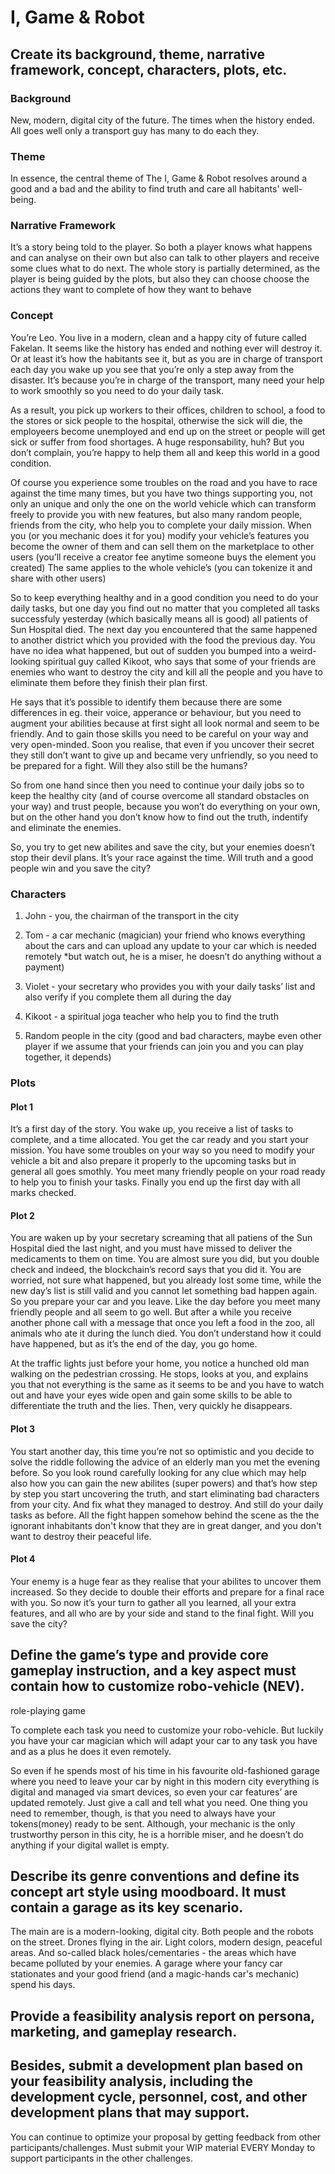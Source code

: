 # I, Game & Robot

## Create its background, theme, narrative framework, concept, characters, plots, etc.

### Background

New, modern, digital city of the future. The times when the history ended. All goes well only a transport guy has many to do each they.

### Theme

In essence, the central theme of The I, Game & Robot resolves around a good and a bad and the ability to find truth and care all habitants' well-being.

### Narrative Framework

It’s a story being told to the player. So both a player knows what happens and can analyse on their own but also can talk to other players and receive some clues what to do next. The whole story is partially determined, as the player is being guided by the plots, but also they can choose choose the actions they want to complete of how they want to behave

### Concept

You’re Leo. You live in a modern, clean and a happy city of future called Fakelan. It seems like the history has ended and nothing ever will destroy it. Or at least it’s how the habitants see it, but as you are in charge of transport each day you wake up you see that you’re only a step away from the disaster. It’s because you’re in charge of the transport, many need your help to work smoothly so you need to do your daily task.

As a result, you pick up workers to their offices, children to school, a food to the stores or sick people to the hospital, otherwise the sick will die, the employeers become unemployed and end up on the street or people will get sick or suffer from food shortages. A huge responsability, huh? But you don’t complain, you’re happy to help them all and keep this world in a good condition.

Of course you experience some troubles on the road and you have to race against the time many times, but you have two things supporting you, not only an unique and only the one on the world vehicle which can transform freely to provide you with new features, but also many random people, friends from the city, who help you to complete your daily mission. When you (or you mechanic does it for you) modify your vehicle’s features you become the owner of them and can sell them on the marketplace to other users (you’ll receive a creator fee anytime someone buys the element you created) The same applies to the whole vehicle’s (you can tokenize it and share with other users)

So to keep everything healthy and in a good condition you need to do your daily tasks, but one day you find out no matter that you completed all tasks successfuly yesterday (which basically means all is good) all patients of Sun Hospital died. The next day you encountered that the same happened to another district which you provided with the food the previous day. You have no idea what happened, but out of sudden you bumped into a weird-looking spiritual guy called Kikoot, who says that some of your friends are enemies who want to destroy the city and kill all the people and you have to eliminate them before they finish their plan first.

He says that it’s possible to identify them because there are some differences in eg. their voice, apperance or behaviour, but you need to augment your abilities because at first sight all look normal and seem to be friendly. And to gain those skills you need to be careful on your way and very open-minded. Soon you realise, that even if you uncover their secret they still don’t want to give up and became very unfriendly, so you need to be prepared for a fight. Will they also still be the humans?

So from one hand since then you need to continue your daily jobs so to keep the healthy city (and of course overcome all standard obstacles on your way) and trust people, because you won’t do everything on your own, but on the other hand you don’t know how to find out the truth, indentify and eliminate the enemies.

So, you try to get new abilites and save the city, but your enemies doesn’t stop their devil plans. It’s your race against the time. Will truth and a good people win and you save the city?

### Characters

1.  John - you, the chairman of the transport in the city
    
2.  Tom - a car mechanic (magician) your friend who knows everything about the cars and can upload any update to your car which is needed remotely *but watch out, he is a miser, he doesn’t do anything without a payment)
    
3.  Violet - your secretary who provides you with your daily tasks’ list and also verify if you complete them all during the day
    
4.  Kikoot - a spiritual joga teacher who help you to find the truth
    
5.  Random people in the city (good and bad characters, maybe even other player if we assume that your friends can join you and you can play together, it depends)
    
### Plots

#### Plot 1

It’s a first day of the story. You wake up, you receive a list of tasks to complete, and a time allocated. You get the car ready and you start your mission. You have some troubles on your way so you need to modify your vehicle a bit and also prepare it properly to the upcoming tasks but in general all goes smothly. You meet many friendly people on your road ready to help you to finish your tasks. Finally you end up the first day with all marks checked.

#### Plot 2

You are waken up by your secretary screaming that all patiens of the Sun Hospital died the last night, and you must have missed to deliver the medicaments to them on time. You are almost sure you did, but you double check and indeed, the blockchain’s record says that you did it. You are worried, not sure what happened, but you already lost some time, while the new day’s list is still valid and you cannot let something bad happen again. So you prepare your car and you leave. Like the day before you meet many friendly people and all seem to go well. But after a while you receive another phone call with a message that once you left a food in the zoo, all animals who ate it during the lunch died. You don’t understand how it could have happened, but as it’s the end of the day, you go home.

At the traffic lights just before your home, you notice a hunched old man walking on the pedestrian crossing. He stops, looks at you, and explains you that not everything is the same as it seems to be and you have to watch out and have your eyes wide open and gain some skills to be able to differentiate the truth and the lies. Then, very quickly he disappears.

#### Plot 3

You start another day, this time you’re not so optimistic and you decide to solve the riddle following the advice of an elderly man you met the evening before. So you look round carefully looking for any clue which may help also how you can gain the new abilites (super powers) and that’s how step by step you start uncovering the truth, and start eliminating bad characters from your city. And fix what they managed to destroy. And still do your daily tasks as before. All the fight happen somehow behind the scene as the the ignorant inhabitants don't know that they are in great danger, and you don't want to destroy their peaceful life.

#### Plot 4

Your enemy is a huge fear as they realise that your abilites to uncover them increased. So they decide to double their efforts and prepare for a final race with you. So now it’s your turn to gather all you learned, all your extra features, and all who are by your side and stand to the final fight. Will you save the city?

## Define the game’s type and provide core gameplay instruction, and a key aspect must contain how to customize robo-vehicle (NEV).

role-playing game

To complete each task you need to customize your robo-vehicle. But luckily you have your car magician which will adapt your car to any task you have and as a plus he does it even remotely.

So even if he spends most of his time in his favourite old-fashioned garage where you need to leave your car by night in this modern city everything is digital and managed via smart devices, so even your car features’ are updated remotely. Just give a call and tell what you need. One thing you need to remember, though, is that you need to always have your tokens(money) ready to be sent. Although, your mechanic is the only trustworthy person in this city, he is a horrible miser, and he doesn’t do anything if your digital wallet is empty.

  
## Describe its genre conventions and define its concept art style using moodboard. It must contain a garage as its key scenario.


The main are is a modern-looking, digital city. Both people and the robots on the street. Drones flying in the air. Light colors, modern design, peaceful areas. And so-called black holes/cementaries - the areas which have became polluted by your enemies. A garage where your fancy car stationates and your good friend (and a magic-hands car's mechanic) spend his days. 


## Provide a feasibility analysis report on persona, marketing, and gameplay research.

  

## Besides, submit a development plan based on your feasibility analysis, including the development cycle, personnel, cost, and other development plans that may support.

  

You can continue to optimize your proposal by getting feedback from other participants/challenges. Must submit your WIP material EVERY Monday to support participants in the other challenges.